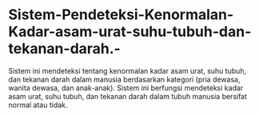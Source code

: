 # Sistem-Pendeteksi-Kenormalan-Kadar-asam-urat-suhu-tubuh-dan-tekanan-darah.-
Sistem ini mendeteksi tentang kenormalan kadar asam urat, suhu tubuh, dan tekanan darah dalam manusia berdasarkan kategori (pria dewasa, wanita dewasa, dan anak-anak). Sistem ini berfungsi mendeteksi kadar asam urat, suhu tubuh, dan tekanan darah dalam tubuh manusia bersifat normal atau tidak.
